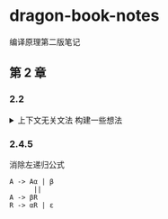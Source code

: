 # dragon-book-notes
编译原理第二版笔记

## 第 2 章

### 2.2

<details><summary>上下文无关文法 构建一些想法</summary>

```
加减乘除无括号的表达式
expr -> expr + term
      | expr - term
      | term

term -> term * factor
      | term / factor
      | digit
```
```
为什么不写成这样
expr -> term + expr
      | term - expr
      | term

term -> term * factor
      | term / factor
      | digit

+ - 是左结合
这样的话 + - 就变成里右结合
1 + 2 + 3
语法分析树就会变成这样
         expr
        / | \
       1  +  expr
            / | \
           2  +  3
```
```
或者这样
expr -> expr + digit
      | expr - digit
      | expr * digit
      | expr / digit
也就是说优先级越高的符号， 要越往里（下）写
表达式的本质就是一颗树， 肯定是从下往上算， 所以要往里（下）写
```
</details>

### 2.4.5
消除左递归公式
```
A -> Aα | β
      ||
A -> βR
R -> αR | ε
```
